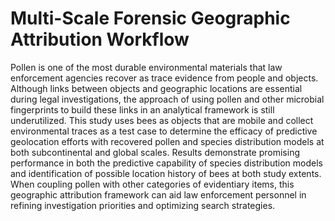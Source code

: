 # Multi-Scale Forensic Geographic Attribution Workflow

<pdf src='/image/flowdiagram.pdf' />

Pollen is one of the most durable environmental materials that law enforcement agencies recover as trace
evidence from people and objects. Although links between objects and geographic locations are essential
during legal investigations, the approach of using pollen and other microbial fingerprints to build these links
in an analytical framework is still underutilized. This study uses bees as objects that are mobile and collect
environmental traces as a test case to determine the efficacy of predictive geolocation efforts with recovered
pollen and species distribution models at both subcontinental and global scales. Results demonstrate promising
performance in both the predictive capability of species distribution models and identification of possible
location history of bees at both study extents. When coupling pollen with other categories of evidentiary items,
this geographic attribution framework can aid law enforcement personnel in refining investigation priorities
and optimizing search strategies.
